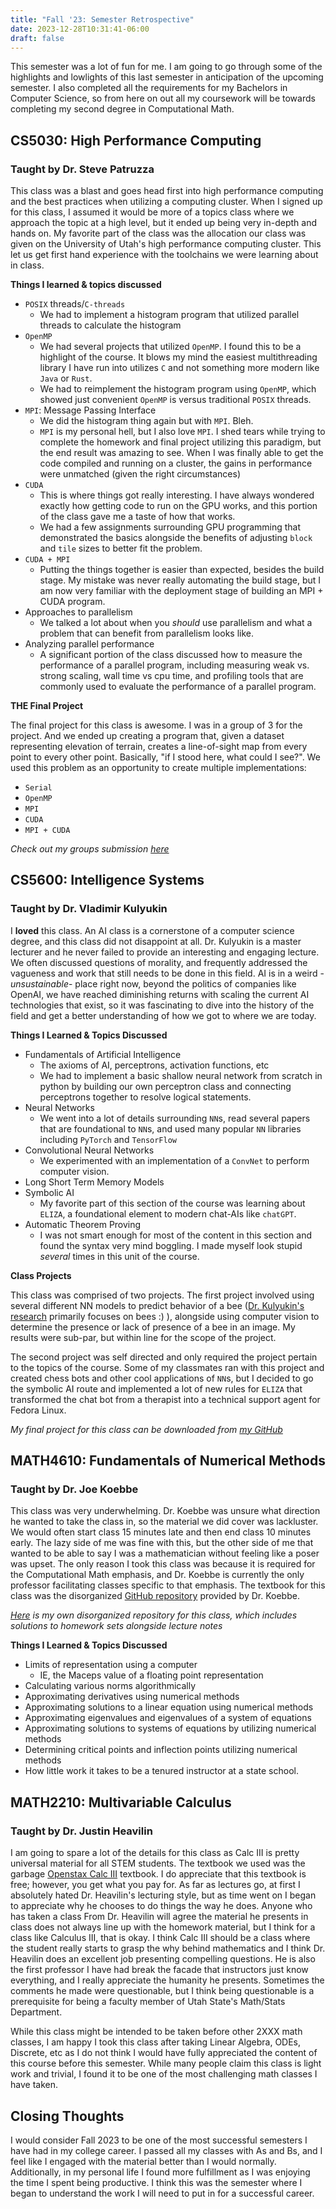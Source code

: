 ```yaml
---
title: "Fall '23: Semester Retrospective"
date: 2023-12-28T10:31:41-06:00
draft: false
---
```


This semester was a lot of fun for me. I am going to go through some of the highlights and lowlights of this last semester in anticipation of the upcoming semester. I also completed all the requirements for my Bachelors in Computer Science, so from here on out all my coursework will be towards completing my second degree in Computational Math.

## CS5030: High Performance Computing
### Taught by Dr. Steve Patruzza

This class was a blast and goes head first into high performance computing and the best practices when utilizing a computing cluster. When I signed up for this class, I assumed it would be more of a topics class where we approach the topic at a high level, but it ended up being very in-depth and hands on. My favorite part of the class was the allocation our class was given on the University of Utah's high performance computing cluster. This let us get first hand experience with the toolchains we were learning about in class.

**Things I learned & topics discussed**
 - `POSIX` threads/`C-threads`
    - We had to implement a histogram program that
    utilized parallel threads to calculate the histogram
 - `OpenMP`
    - We had several projects that utilized `OpenMP`. I found
    this to be a highlight of the course. It blows my mind
    the easiest multithreading library I have run into utilizes
    `C` and not something more modern like `Java` or `Rust`.
    - We had to reimplement the histogram program using `OpenMP`,
    which showed just convenient `OpenMP` is versus traditional
    `POSIX` threads.
 - `MPI`: Message Passing Interface
    - We did the histogram thing again but with `MPI`. Bleh.
    - `MPI` is my personal hell, but I also love `MPI`. I shed tears
    while trying to complete the homework and final project utilizing
    this paradigm, but the end result was amazing to see. When I was
    finally able to get the code compiled and running on a cluster,
    the gains in performance were unmatched (given the right
    circumstances)
 - `CUDA`
    - This is where things got really interesting. I have always wondered
    exactly how getting code to run on the GPU works, and this portion of
    the class gave me a taste of how that works. 
    - We had a few assignments surrounding GPU programming that demonstrated
    the basics alongside the benefits of adjusting `block` and `tile` sizes
    to better fit the problem.
 - `CUDA + MPI`
    - Putting the things together is easier than expected, besides the build
    stage. My mistake was never really automating the build stage, but I am
    now very familiar with the deployment stage of building an MPI + CUDA
    program.
 - Approaches to parallelism
    - We talked a lot about when you _should_ use parallelism and what a
    problem that can benefit from parallelism looks like. 
 - Analyzing parallel performance
    - A significant portion of the class discussed how to measure the
    performance of a parallel program, including measuring weak vs. strong
    scaling, wall time vs cpu time, and profiling tools that are commonly
    used to evaluate the performance of a parallel program.

**THE Final Project**

The final project for this class is awesome. I was in a group of 3 for the
project. And we ended up creating a program that, given a dataset representing
elevation of terrain, creates a line-of-sight map from every point to every
other point. Basically, "if I stood here, what could I see?". We used this
problem as an opportunity to create multiple implementations:

 - `Serial`
 - `OpenMP`
 - `MPI`
 - `CUDA`
 - `MPI + CUDA`


*Check out my groups submission [here](https://github.com/Drew-Watson-117/HPC_Project)*

## CS5600: Intelligence Systems
### Taught by Dr. Vladimir Kulyukin

I **loved** this class. An AI class is a cornerstone of a computer science
degree, and this class did not disappoint at all. Dr. Kulyukin is a master
lecturer and he never failed to provide an interesting and engaging lecture.
We often discussed questions of morality, and 
frequently addressed the vagueness and work that still needs to be 
done in this field. AI is in a weird -*unsustainable*- place right now,
beyond the politics of companies like OpenAI, we have reached diminishing
returns with scaling the current AI technologies that exist, so it was
fascinating to dive into the history of the field and get a better 
understanding of how we got to where we are today.

**Things I Learned & Topics Discussed**
 - Fundamentals of Artificial Intelligence
    - The axioms of AI, perceptrons, activation functions, etc
    - We had to implement a basic shallow neural network from scratch in
    python by building our own perceptron class and connecting perceptrons
    together to resolve logical statements.
 - Neural Networks
    - We went into a lot of details surrounding `NN`s, read several papers
    that are foundational to `NN`s, and used many popular `NN` libraries
    including `PyTorch` and `TensorFlow`
 - Convolutional Neural Networks
    - We experimented with an implementation of a `ConvNet` to perform
    computer vision.
 - Long Short Term Memory Models
 - Symbolic AI
    - My favorite part of this section of the course was learning about 
    `ELIZA`, a foundational element to modern chat-AIs like `chatGPT`.
 - Automatic Theorem Proving
    - I was not smart enough for most of the content in this section and
    found the syntax very mind boggling. I made myself look stupid *several*
    times in this unit of the course.

**Class Projects**

This class was comprised of two projects. The first project involved using 
several different NN models to predict behavior of a bee 
([Dr. Kulyukin's research](https://www.seattletimes.com/nation-world/utah-professor-hopes-robotic-hives-will-help-honeybees/) 
primarily focuses on bees :) ), alongside using computer vision to determine the
presence or lack of presence of a bee in an image. My results were sub-par, but
within line for the scope of the project.

The second project was self directed and only required the project pertain to
the topics of the course. Some of my classmates ran with this project and
created chess bots and other cool applications of `NN`s, but I decided to go
the symbolic AI route and implemented a lot of new rules for `ELIZA` that 
transformed the chat bot from a therapist into a technical support agent
for Fedora Linux.

_My final project for this class can be downloaded from [my GitHub](https://github.com/chandlerj/cs5600-finalproj)_

## MATH4610: Fundamentals of Numerical Methods
### Taught by Dr. Joe Koebbe

This class was very underwhelming. Dr. Koebbe was unsure what direction 
he wanted to take the class in, so the material we did cover was lackluster.
We would often start class 15 minutes late and then end class 10 minutes early.
The lazy side of me was fine with this, but the other side of me that wanted
to be able to say I was a mathematician without feeling like a poser was upset.
The only reason I took this class was because it is required for the 
Computational Math emphasis, and Dr. Koebbe is currently the only professor
facilitating classes specific to that emphasis. The textbook for this class
was the disorganized [GitHub repository](https://github.com/jvkoebbe/math4610) 
provided by Dr. Koebbe.

*[Here](https://github.com/chandlerj/math4610) is my own disorganized repository for this class, which includes
solutions to homework sets alongside lecture notes*

**Things I Learned & Topics Discussed**
 - Limits of representation using a computer
    - IE, the Maceps value of a floating point representation
 - Calculating various norms algorithmically
 - Approximating derivatives using numerical methods
 - Approximating solutions to a linear equation using numerical methods
 - Approximating eigenvalues and eigenvalues of a system of equations
 - Approximating solutions to systems of equations by utilizing numerical methods
 - Determining critical points and inflection points utilizing numerical methods
 - How little work it takes to be a tenured instructor at a state school.

## MATH2210: Multivariable Calculus
### Taught by Dr. Justin Heavilin

I am going to spare a lot of the details for this class as Calc III is 
pretty universal material for all STEM students. The textbook we used
was the garbage [Openstax Calc III](https://openstax.org/details/books/calculus-volume-3) textbook. I do appreciate that this textbook is free; however,
you get what you pay for. As far as lectures go, at first I absolutely hated
Dr. Heavilin's lecturing style, but as time went on I began to appreciate
why he chooses to do things the way he does. Anyone who has taken a class
From Dr. Heavilin will agree the material he presents in class does not
always line up with the homework material, but I think for a class like 
Calculus III, that is okay. I think Calc III should be a class where the 
student really starts to grasp the why behind mathematics and I think 
Dr. Heavilin does an excellent job presenting compelling questions. He is
also the first professor I have had break the facade that instructors just
know everything, and I really appreciate the humanity he presents. Sometimes
the comments he made were questionable, but I think being questionable is a 
prerequisite for being a faculty member of Utah State's Math/Stats Department.

While this class might be intended to be taken before other 2XXX math classes,
I am happy I took this class after taking Linear Algebra, ODEs, Discrete, etc
as I do not think I would have fully appreciated the content of this course
before this semester. While many people claim this class is light work and
trivial, I found it to be one of the most challenging math classes I have taken.

## Closing Thoughts

I would consider Fall 2023 to be one of the most successful semesters I have 
had in my college career. I passed all my classes with As and Bs, and I
feel like I engaged with the material better than I would normally. Additionally,
in my personal life I found more fulfillment as I was enjoying the time I spent
being productive. I think this was the semester where I began to understand the
work I will need to put in for a successful career.
